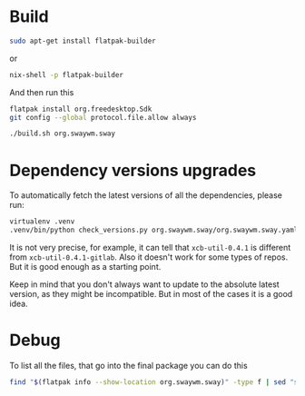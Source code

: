 # Build
```sh
sudo apt-get install flatpak-builder
```

or
```sh
nix-shell -p flatpak-builder
```

And then run this

```sh
flatpak install org.freedesktop.Sdk
git config --global protocol.file.allow always

./build.sh org.swaywm.sway
```

# Dependency versions upgrades
To automatically fetch the latest versions of all the dependencies, please run:

```sh
virtualenv .venv
.venv/bin/python check_versions.py org.swaywm.sway/org.swaywm.sway.yaml
```

It is not very precise, for example, it can tell that `xcb-util-0.4.1` is different from `xcb-util-0.4.1-gitlab`. Also it doesn't work for some types of repos. But it is good enough as a starting point.

Keep in mind that you don't always want to update to the absolute latest version, as they might be incompatible. But in most of the cases it is a good idea.

# Debug

To list all the files, that go into the final package you can do this

```sh
find "$(flatpak info --show-location org.swaywm.sway)" -type f | sed "s|^$(flatpak info --show-location org.swaywm.sway)/||"

```
